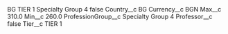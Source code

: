 <?xml version="1.0" encoding="UTF-8"?>
<CustomMetadata xmlns="http://soap.sforce.com/2006/04/metadata" xmlns:xsi="http://www.w3.org/2001/XMLSchema-instance" xmlns:xsd="http://www.w3.org/2001/XMLSchema">
    <label>BG TIER 1 Specialty Group 4</label>
    <protected>false</protected>
    <values>
        <field>Country__c</field>
        <value xsi:type="xsd:string">BG</value>
    </values>
    <values>
        <field>Currency__c</field>
        <value xsi:type="xsd:string">BGN</value>
    </values>
    <values>
        <field>Max__c</field>
        <value xsi:type="xsd:double">310.0</value>
    </values>
    <values>
        <field>Min__c</field>
        <value xsi:type="xsd:double">260.0</value>
    </values>
    <values>
        <field>ProfessionGroup__c</field>
        <value xsi:type="xsd:string">Specialty Group 4</value>
    </values>
    <values>
        <field>Professor__c</field>
        <value xsi:type="xsd:boolean">false</value>
    </values>
    <values>
        <field>Tier__c</field>
        <value xsi:type="xsd:string">TIER 1</value>
    </values>
</CustomMetadata>
